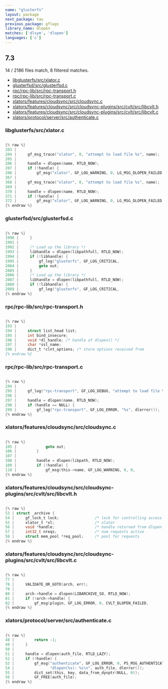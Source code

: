 ```yaml
---
name: "glusterfs"
layout: package
next_package: tau
previous_package: gflags
library_name: dlopen
matches: ['dlsym', 'dlopen']
languages: ['c']
---
```

## 7.3
14 / 2186 files match, 8 filtered matches.

 - [libglusterfs/src/xlator.c](#libglusterfssrcxlatorc)
 - [glusterfsd/src/glusterfsd.c](#glusterfsdsrcglusterfsdc)
 - [rpc/rpc-lib/src/rpc-transport.h](#rpcrpc-libsrcrpc-transporth)
 - [rpc/rpc-lib/src/rpc-transport.c](#rpcrpc-libsrcrpc-transportc)
 - [xlators/features/cloudsync/src/cloudsync.c](#xlatorsfeaturescloudsyncsrccloudsyncc)
 - [xlators/features/cloudsync/src/cloudsync-plugins/src/cvlt/src/libcvlt.h](#xlatorsfeaturescloudsyncsrccloudsync-pluginssrccvltsrclibcvlth)
 - [xlators/features/cloudsync/src/cloudsync-plugins/src/cvlt/src/libcvlt.c](#xlatorsfeaturescloudsyncsrccloudsync-pluginssrccvltsrclibcvltc)
 - [xlators/protocol/server/src/authenticate.c](#xlatorsprotocolserversrcauthenticatec)

### libglusterfs/src/xlator.c

```c

{% raw %}
203 | 
204 |     gf_msg_trace("xlator", 0, "attempt to load file %s", name);
205 | 
206 |     handle = dlopen(name, RTLD_NOW);
207 |     if (!handle) {
208 |         gf_msg("xlator", GF_LOG_WARNING, 0, LG_MSG_DLOPEN_FAILED, "%s",
367 | 
368 |     gf_msg_trace("xlator", 0, "attempt to load file %s", name);
369 | 
370 |     handle = dlopen(name, RTLD_NOW);
371 |     if (!handle) {
372 |         gf_msg("xlator", GF_LOG_WARNING, 0, LG_MSG_DLOPEN_FAILED, "%s",
{% endraw %}

```
### glusterfsd/src/glusterfsd.c

```c

{% raw %}
1990 |     }
1991 | 
1992 |     /* Load up the library */
1993 |     libhandle = dlopen(libpathfull, RTLD_NOW);
1994 |     if (!libhandle) {
1995 |         gf_log("glusterfs", GF_LOG_CRITICAL,
2084 |         goto out;
2085 |     }
2086 |     /* Load up the library */
2087 |     libhandle = dlopen(libpathfull, RTLD_NOW);
2088 |     if (!libhandle) {
2089 |         gf_log("glusterfs", GF_LOG_CRITICAL,
{% endraw %}

```
### rpc/rpc-lib/src/rpc-transport.h

```c

{% raw %}
193 | 
194 |     struct list_head list;
195 |     int bind_insecure;
196 |     void *dl_handle; /* handle of dlopen() */
197 |     char *ssl_name;
198 |     dict_t *clnt_options; /* store options received from
{% endraw %}

```
### rpc/rpc-lib/src/rpc-transport.c

```c

{% raw %}
294 | 
295 |     gf_log("rpc-transport", GF_LOG_DEBUG, "attempt to load file %s", name);
296 | 
297 |     handle = dlopen(name, RTLD_NOW);
298 |     if (handle == NULL) {
299 |         gf_log("rpc-transport", GF_LOG_ERROR, "%s", dlerror());
{% endraw %}

```
### xlators/features/cloudsync/src/cloudsync.c

```c

{% raw %}
105 |             goto out;
106 |         }
107 | 
108 |         handle = dlopen(libpath, RTLD_NOW);
109 |         if (!handle) {
110 |             gf_msg(this->name, GF_LOG_WARNING, 0, 0,
{% endraw %}

```
### xlators/features/cloudsync/src/cloudsync-plugins/src/cvlt/src/libcvlt.h

```c

{% raw %}
53 | struct _archive {
54 |     gf_lock_t lock;                /* lock for controlling access   */
55 |     xlator_t *xl;                  /* xlator                        */
56 |     void *handle;                  /* handle returned from dlopen   */
57 |     int32_t nreqs;                 /* num requests active           */
58 |     struct mem_pool *req_pool;     /* pool for requests             */
{% endraw %}

```
### xlators/features/cloudsync/src/cloudsync-plugins/src/cvlt/src/libcvlt.c

```c

{% raw %}
77 | 
78 |     VALIDATE_OR_GOTO(arch, err);
79 | 
80 |     arch->handle = dlopen(LIBARCHIVE_SO, RTLD_NOW);
81 |     if (!arch->handle) {
82 |         gf_msg(plugin, GF_LOG_ERROR, 0, CVLT_DLOPEN_FAILED,
{% endraw %}

```
### xlators/protocol/server/src/authenticate.c

```c

{% raw %}
48 |         return -1;
49 |     }
50 | 
51 |     handle = dlopen(auth_file, RTLD_LAZY);
52 |     if (!handle) {
53 |         gf_msg("authenticate", GF_LOG_ERROR, 0, PS_MSG_AUTHENTICATE_ERROR,
54 |                "dlopen(%s): %s\n", auth_file, dlerror());
55 |         dict_set(this, key, data_from_dynptr(NULL, 0));
56 |         GF_FREE(auth_file);
{% endraw %}

```